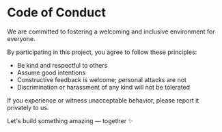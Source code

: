# Code of Conduct

We are committed to fostering a welcoming and inclusive environment for everyone.

By participating in this project, you agree to follow these principles:

- Be kind and respectful to others
- Assume good intentions
- Constructive feedback is welcome; personal attacks are not
- Discrimination or harassment of any kind will not be tolerated

If you experience or witness unacceptable behavior, please report it privately to us.

Let's build something amazing — together ✨
